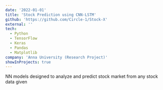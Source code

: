 ```yaml
---
date: '2022-01-01'
title: 'Stock Prediction using CNN-LSTM'
github: 'https://github.com/Circle-1/Stock-X'
external: ''
tech:
  - Python
  - TensorFlow
  - Keras
  - Pandas
  - Matplotlib
company: 'Anna University (Research Project)'
showInProjects: true
---
```


NN models designed to analyze and predict stock market from any stock data given
